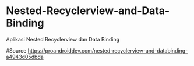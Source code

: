 # Nested-Recyclerview-and-Data-Binding
Aplikasi Nested Recyclerview dan Data Binding

#Source
https://proandroiddev.com/nested-recyclerview-and-databinding-a4943d05dbda
